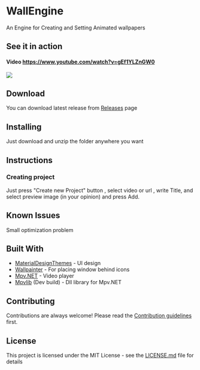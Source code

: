 # WallEngine

An Engine for Creating and Setting Animated wallpapers




## See it in action
#### **Video https://www.youtube.com/watch?v=gEf1YLZnGW0**
![](preview.gif)

## Download

You can download latest release from [Releases](https://github.com/Fantoom/WallEngine/releases "Releases") page

## Installing

Just download and unzip the folder anywhere you want

## Instructions
### Creating project

Just press "Create new Project" button , select video or url , write Title, and select preview image (in your opinion) and press Add.

## Known Issues
Small optimization problem

## Built With

* [MaterialDesignThemes](https://github.com/MaterialDesignInXAML/MaterialDesignInXamlToolkit) - UI design
* [Wallpainter](https://github.com/Foohy/Wallpainter) - For placing window behind icons
* [Mpv.NET](https://github.com/hudec117/Mpv.NET) - Video player
* [Mpvlib](https://mpv.srsfckn.biz) (Dev build) - Dll library for Mpv.NET

## Contributing

Contributions are always welcome!
Please read the [Contribution guidelines](https://github.com/Fantoom/WallEngine/blob/master/Contributing.md) first.

## License

This project is licensed under the MIT License - see the [LICENSE.md](LICENSE.md) file for details


